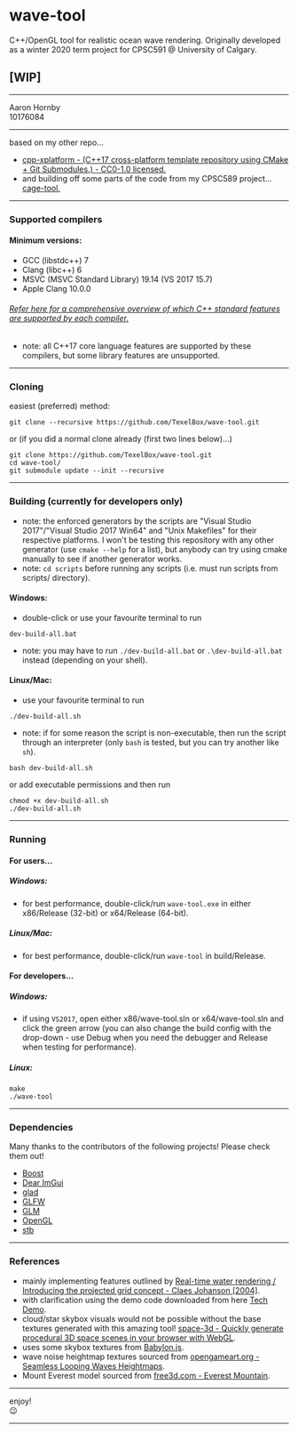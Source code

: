 # wave-tool
C++/OpenGL tool for realistic ocean wave rendering. Originally developed as a winter 2020 term project for CPSC591 @ University of Calgary.

## [WIP]

---

Aaron Hornby<br />
10176084

---

based on my other repo...
- <a href="https://github.com/TexelBox/cpp-xplatform" target="_blank">cpp-xplatform - (C++17 cross-platform template repository using CMake + Git Submodules.) - CC0-1.0 licensed.</a>
- and building off some parts of the code from my CPSC589 project... <a href="https://github.com/TexelBox/cage-tool" target="_blank">cage-tool.</a>

---

### Supported compilers
#### Minimum versions:
- GCC (libstdc++) 7
- Clang (libc++) 6
- MSVC (MSVC Standard Library) 19.14 (VS 2017 15.7)
- Apple Clang 10.0.0
###### [Refer here for a comprehensive overview of which C++ standard features are supported by each compiler.](https://en.cppreference.com/w/cpp/compiler_support)
- note: all C++17 core language features are supported by these compilers, but some library features are unsupported.

---

### Cloning
easiest (preferred) method:
```
git clone --recursive https://github.com/TexelBox/wave-tool.git
```
or (if you did a normal clone already (first two lines below)...)
```
git clone https://github.com/TexelBox/wave-tool.git
cd wave-tool/
git submodule update --init --recursive
```

---

### Building (currently for developers only)
- note: the enforced generators by the scripts are "Visual Studio 2017"/"Visual Studio 2017 Win64" and "Unix Makefiles" for their respective platforms. I won't be testing this repository with any other generator (use `cmake --help` for a list), but anybody can try using cmake manually to see if another generator works.
- note: `cd scripts` before running any scripts (i.e. must run scripts from scripts/ directory).
#### Windows:
- double-click or use your favourite terminal to run
```
dev-build-all.bat
```
- note: you may have to run `./dev-build-all.bat` or `.\dev-build-all.bat` instead (depending on your shell).
#### Linux/Mac:
- use your favourite terminal to run
```
./dev-build-all.sh
```
- note: if for some reason the script is non-executable, then run the script through an interpreter (only `bash` is tested, but you can try another like `sh`).
```
bash dev-build-all.sh
```
or add executable permissions and then run
```
chmod +x dev-build-all.sh
./dev-build-all.sh
```

---

### Running
#### For users...
##### Windows:
- for best performance, double-click/run `wave-tool.exe` in either x86/Release (32-bit) or x64/Release (64-bit).
##### Linux/Mac:
- for best performance, double-click/run `wave-tool` in build/Release.

#### For developers...
##### Windows:
- if using `VS2017`, open either x86/wave-tool.sln or x64/wave-tool.sln and click the green arrow (you can also change the build config with the drop-down - use Debug when you need the debugger and Release when testing for performance).
##### Linux:
```
make
./wave-tool
```

---

### Dependencies
Many thanks to the contributors of the following projects! Please check them out!
- <a href="https://www.boost.org/" target="_blank">Boost</a>
- <a href="https://github.com/ocornut/imgui" target="_blank">Dear ImGui</a>
- <a href="https://github.com/Dav1dde/glad" target="_blank">glad</a>
- <a href="https://github.com/glfw/glfw" target="_blank">GLFW</a>
- <a href="https://github.com/g-truc/glm" target="_blank">GLM</a>
- <a href="https://www.opengl.org/" target="_blank">OpenGL</a>
- <a href="https://github.com/nothings/stb" target="_blank">stb</a>

---

### References
- mainly implementing features outlined by <a href="https://fileadmin.cs.lth.se/graphics/theses/projects/projgrid/projgrid-hq.pdf" target="_blank">Real-time water rendering / Introducing the projected grid concept - Claes Johanson [2004]</a>.
- with clarification using the demo code downloaded from here <a href="https://fileadmin.cs.lth.se/graphics/theses/projects/projgrid/" target="_blank">Tech Demo</a>.
- cloud/star skybox visuals would not be possible without the base textures generated with this amazing tool! <a href="https://github.com/wwwtyro/space-3d" target="_blank">space-3d - Quickly generate procedural 3D space scenes in your browser with WebGL</a>.
- uses some skybox textures from <a href="https://github.com/BabylonJS/Babylon.js/tree/master/Playground/textures" target="_blank">Babylon.js</a>.
- wave noise heightmap textures sourced from <a href="https://opengameart.org/content/seamless-looping-waves-heightmaps" target="_blank">opengameart.org - Seamless Looping Waves Heightmaps</a>.
- Mount Everest model sourced from <a href="https://free3d.com/3d-model/everest-mountain-930871.html" target="_blank">free3d.com - Everest Mountain</a>.

---

enjoy!<br />
:wink:

---
